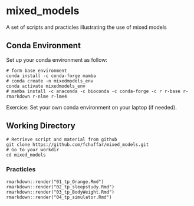 # mixed_models

A set of scripts and practicles illustrating the use of mixed models

## Conda Environment

Set up your conda environment as follow:

```
# form base environment
conda install -c conda-forge mamba
# conda create -n mixedmodels_env
conda activate mixedmodels_env
# mamba install -c anaconda -c bioconda -c conda-forge -c r r-base r-rmarkdown r-nlme r-lme4
```

Exercice: Set your own conda environment on your laptop (if needed).

## Working Directory

```
# Retrieve script and material from github
git clone https://github.com/fchuffar/mixed_models.git
# Go to your workdir
cd mixed_models
```

### Practicles

```
rmarkdown::render("01_tp_Orange.Rmd")
rmarkdown::render("02_tp_sleepstudy.Rmd")
rmarkdown::render("03_tp_BodyWeight.Rmd") 
rmarkdown::render("04_tp_simulator.Rmd")
```

